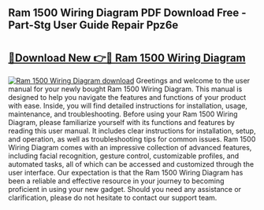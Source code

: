 ## Ram 1500 Wiring Diagram PDF Download Free - Part-Stg User Guide Repair Ppz6e

# <h2><a href="http://dfjk25.blite.top/?on=Ram+1500+Wiring+Diagram">🔗Download New 👉🔴 Ram 1500 Wiring Diagram</a></h2>

[![Ram 1500 Wiring Diagram download](https://i.imgur.com/lujVjoI.png)](http://dfjk25.blite.top/?on=Ram+1500+Wiring+Diagram)
Greetings and welcome to the user manual for your newly bought Ram 1500 Wiring Diagram. This manual is designed to help you navigate the features and functions of your product with ease. Inside, you will find detailed instructions for installation, usage, maintenance, and troubleshooting. Before using your Ram 1500 Wiring Diagram, please familiarize yourself with its functions and features by reading this user manual. It includes clear instructions for installation, setup, and operation, as well as troubleshooting tips for common issues. Ram 1500 Wiring Diagram comes with an impressive collection of advanced features, including facial recognition, gesture control, customizable profiles, and automated tasks, all of which can be accessed and customized through the user interface. Our expectation is that the Ram 1500 Wiring Diagram has been a reliable and effective resource in your journey to becoming proficient in using your new gadget. Should you need any assistance or clarification, please do not hesitate to contact our support team.
